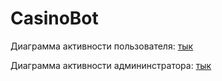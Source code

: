 # CasinoBot

Диаграмма активности пользователя: [тык](https://github.com/voewoda88/CasinoBot/blob/master/casinobot/Diagrams/Диаграмма%20пользователя.png)

Диаграмма активности админинстратора: [тык](https://github.com/voewoda88/CasinoBot/blob/master/casinobot/Diagrams/Диаграмма%20админинстратора.png)
